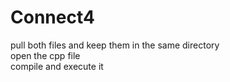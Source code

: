 # Connect4

pull both files and keep them in the same directory <br />
open the cpp file <br />
compile and execute it <br />
